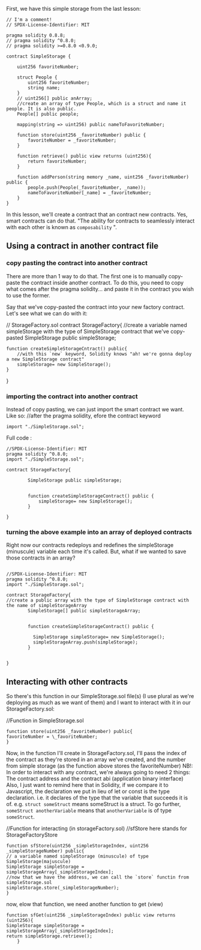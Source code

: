 First, we have this simple storage from the last lesson:

```
// I'm a comment!
// SPDX-License-Identifier: MIT

pragma solidity 0.8.8;
// pragma solidity ^0.8.0;
// pragma solidity >=0.8.0 <0.9.0;

contract SimpleStorage {

    uint256 favoriteNumber;

    struct People {
        uint256 favoriteNumber;
        string name;
    }
    // uint256[] public anArray;
    //create an array of type People, which is a struct and name it people. It is also public.
    People[] public people;

    mapping(string => uint256) public nameToFavoriteNumber;

    function store(uint256 _favoriteNumber) public {
        favoriteNumber = _favoriteNumber;
    }

    function retrieve() public view returns (uint256){
        return favoriteNumber;
    }

    function addPerson(string memory _name, uint256 _favoriteNumber) public {
        people.push(People(_favoriteNumber, _name));
        nameToFavoriteNumber[_name] = _favoriteNumber;
    }
}

```

In this lesson, we'll create a contract that an contract new contracts. Yes, smart contracts can do that. "The ability for contracts to seamlessly interact with each other is known as `composability` ".

## Using a contract in another contract file

### copy pasting the contract into another contract

There are more than 1 way to do that. The first one is to manually copy-paste the contract inside another contract. To do this, you need to copy what comes after the pragma solidity... and paste it in the contract you wish to use the former.

Say that we've copy-pasted the contract into your new factory contract. Let's see what we can do with it:

// StorageFactory.sol
contract StorageFactory{
//create a variable named simpleStorage with the type of SimpleStorage contract that we've copy-pasted
SimpleStorage public simpleStorage;

    function createSimpleStorageCntract() public{
        //with this `new` keyword, Solidity knows "ah! we're gonna deploy a new SimpleStorage contract"
        simpleStorage= new SimpleStorage();
    }

}

### importing the contract into another contract

Instead of copy pasting, we can just import the smart contract we want. Like so:
//after the pragma solidity, efore the contract keyword

`import "./SimpleStorage.sol"; `

Full code :

```
//SPDX-License-Identifier: MIT
pragma solidity ^0.8.0;
import "./SimpleStorage.sol";

contract StorageFactory{

        SimpleStorage public simpleStorage;


        function createSimpleStorageContract() public {
            simpleStorage= new SimpleStorage();
        }

}
```

### turning the above example into an array of deployed contracts

Right now our contracts redeploys and redefines the simpleStorage (minuscule) variable each time it's called. But, what if we wanted to save those contracts in an array?

```

//SPDX-License-Identifier: MIT
pragma solidity ^0.8.0;
import "./SimpleStorage.sol";

contract StorageFactory{
//create a public array with the type of SimpleStorage contract with the name of simpleStorageArray
        SimpleStorage[] public simpleStorageArray;


        function createSimpleStorageContract() public {

          SimpleStorage simpleStorage= new SimpleStorage();
          simpleStorageArray.push(simpleStorage);
        }


}
```

## Interacting with other contracts

So there's this function in our SimpleStorage.sol file(s) (I use plural as we're deploying as much as we want of them) and I want to interact with it in our StorageFactory.sol:

//Function in SimpleStorage.sol

```
function store(uint256 _favoriteNumber) public{
favoriteNumber = \_favoriteNumber;
}
```

Now, in the function I'll create in StorageFactory.sol, I'll pass the index of the contract as they're stored in an array we've created, and the number from simple storage (as the function above stores the favoriteNumber)
NB!: In order to interact with any contract, we're always going to need 2 things: The contract address and the contract abi (application binary interface)
Also, I just want to remind here that in Solidity, if we compare it to Javascript, the declaration we put in lieu of let or const is the type declaration. i.e. it declares of the type that the variable that succeeds it is of. e.g. `struct someStruct` means someStruct is a struct. To go further, `someStruct anotherVariable` means that `anotherVariable` is of type `someStruct`.

//Function for interacting (in storageFactory.sol)
//sfStore here stands for StorageFactoryStore

```
function sfStore(uint256 _simpleStorageIndex, uint256 _simpleStorageNumber) public{
// a variable named simpleStorage (minuscule) of type SimpleStorage(majuscule)
SimpleStorage simpleStorage =  simpleStorageArray[_simpleStorageIndex];
//now that we have the address, we can call the `store` functin from simpleStorage.sol
simpleStorage.store(_simpleStorageNumber);
}
```

now, elow that function, we need another function to get (view)

```
function sfGet(uint256 _simpleStorageIndex) public view returns (uint256){
SimpleStorage simpleStorage =  simpleStorageArray[_simpleStorageIndex];
return simpleStorage.retrieve();
    }
```
